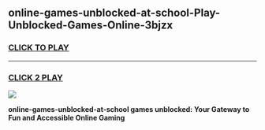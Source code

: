 
## online-games-unblocked-at-school-Play-Unblocked-Games-Online-3bjzx
<h3>
<a href="https://premium76.site?title=online-games-unblocked-at-school&ref=25A">CLICK TO PLAY</a></h3>
<hr>

<h3>
<a href="https://premium76.site?title=online-games-unblocked-at-school&ref=25A">CLICK 2 PLAY</a>
  
</h3>

<a href="https://premium76.site?title=online-games-unblocked-at-school&ref=25A"><img src="https://clearcache.store/games.png"></a>


**online-games-unblocked-at-school games unblocked: Your Gateway to Fun and Accessible Online Gaming**
